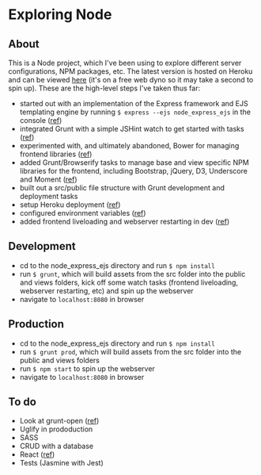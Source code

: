 # Exploring Node

## About
This is a Node project, which I've been using to explore different server configurations, NPM packages, etc. The latest version is hosted on Heroku and can be viewed [here](https://node-express-ejs.herokuapp.com/) (it's on a free web dyno so it may take a second to spin up). These are the high-level steps I've taken thus far:

* started out with an implementation of the Express framework and EJS templating engine by running `$ express --ejs node_express_ejs` in the console ([ref](https://www.thenewboston.com/videos.php?cat=355))
* integrated Grunt with a simple JSHint watch to get started with tasks ([ref](https://www.youtube.com/watch?v=7YFzYrllHkI))
* experimented with, and ultimately abandoned, Bower for managing frontend libraries ([ref](https://medium.com/@nickheiner/why-my-team-uses-npm-instead-of-bower-eecfe1b9afcb#.eui39e8vb))
* added Grunt/Browserify tasks to manage base and view specific NPM libraries for the frontend, including Bootstrap, jQuery, D3, Underscore and Moment ([ref](http://codeofrob.com/entries/grunt+browserify+npm+application=success.html))
* built out a src/public file structure with Grunt development and deployment tasks
* setup Heroku deployment ([ref](https://devcenter.heroku.com/articles/getting-started-with-nodejs#introduction))
* configured environment variables ([ref](http://stackoverflow.com/questions/12401998/have-grunt-generate-index-html-for-different-setups))
* added frontend liveloading and webserver restarting in dev ([ref](http://thanpol.as/grunt/Grunt-with-express-server-and-Livereload))

## Development
* cd to the node_express_ejs directory and run `$ npm install`
* run `$ grunt`, which will build assets from the src folder into the public and views folders, kick off some watch tasks (frontend liveloading, webserver restarting, etc) and spin up the webserver
* navigate to `localhost:8080` in browser

## Production
* cd to the node_express_ejs directory and run `$ npm install`
* run `$ grunt prod`, which will build assets from the src folder into the public and views folders
* run `$ npm start` to spin up the webserver
* navigate to `localhost:8080` in browser

## To do
* Look at grunt-open ([ref](https://github.com/jsoverson/grunt-open))
* Uglify in prododuction
* SASS
* CRUD with a database
* React ([ref](https://blog.risingstack.com/the-react-way-getting-started-tutorial/))
* Tests (Jasmine with Jest)